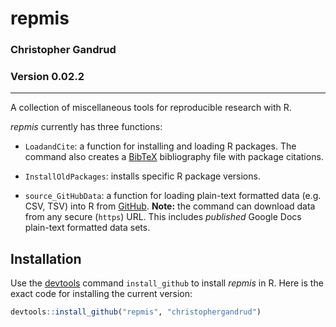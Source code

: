 repmis
===

### Christopher Gandrud
### Version 0.02.2

---

A collection of miscellaneous tools for reproducible research with R.

*repmis* currently has three functions:

- `LoadandCite`: a function for installing and loading R packages. The command also creates a [BibTeX](http://en.wikipedia.org/wiki/BibTeX) bibliography file with package citations.

- `InstallOldPackages`: installs specific R package versions.

- `source_GitHubData`: a function for loading plain-text formatted data (e.g. CSV, TSV) into R from [GitHub](https://github.com/). **Note:** the command can download data from any secure (`https`) URL. This includes *published* Google Docs plain-text formatted data sets.

## Installation

Use the [devtools](https://github.com/hadley/devtools) command `install_github` to install *repmis* in R. Here is the exact code for installing the current version:

```r
devtools::install_github("repmis", "christophergandrud")
```
